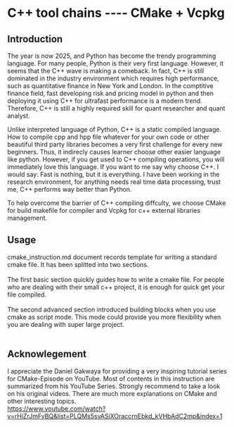 # C++ tool chains ---- CMake + Vcpkg

## Introduction
The year is now 2025, and Python has become the trendy programming language. For many people, Python is their very first language. However, it seems that the C++ wave is making a comeback. In fact, C++ is still dominated in the industry environment which requires high performance, such as quantitative finance in New York and London. In the comptitive finance field, fast developing risk and pricing model in python and then deploying it using C++ for ultrafast performance is a modern trend. Therefore, C++ is still a highly required skill for quant researcher and quant analyst. 

Unlike interpreted language of Python, C++ is a static compiled language. How to compile cpp and hpp file whatever for your own code or other beautiful third party libraries becomes a very first challenge for every new beginners. Thus, it indirecly causes learner choose other easier language like python. However, if you get used to C++ compiling operations, you will immediately love this language. If you want to me say why choose C++. I would say: Fast is nothing, but it is everything. I have been working in the research environment, for anything needs real time data processing, trust me, C++ performs way better than Python.

To help overcome the barrier of C++ compiling diffculty, we choose CMake for build makefile for compiler and Vcpkg for c++ external libraries management. 

## Usage
cmake_instruction.md document records template for writing a standard cmake file. It has been splitted into two sections.<br><br> The first basic section quickly guides how to write a cmake file. For people who are dealing with their small c++ project, it is enough for quick get your file compiled.<br><br>
The second advanced section introduced building blocks when you use cmake as script mode. This mode could provide you more flexibility when you are dealing with super large project.<br><br>

## Acknowlegement
I appreciate the Daniel Gakwaya for providing a very inspiring tutorial series for CMake-Episode on YouTube. Most of contents in this instruction are summarized from his YouTube Series. Strongly recommend to take a look on his original videos. There are much more explanations on CMake and other interesting topics. <br>
https://www.youtube.com/watch?v=rHjZrJmFyBQ&list=PLQMs5svASiXOraccrnEbkd_kVHbAdC2mp&index=1